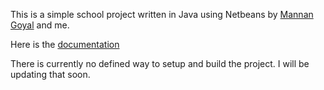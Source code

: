This is a simple school project written in Java using Netbeans by [Mannan Goyal](https://github.com/Mannan-Goyal) and me.

Here is the [documentation](https://github.com/Slydite/School-Project--Movie-Ticket-Booking-App/tree/main/Documentation%20and%20SQL)

There is currently no defined way to setup and build the project. I will be updating that soon. 

